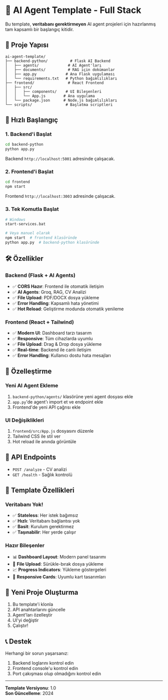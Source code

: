 # 🚀 AI Agent Template - Full Stack

Bu template, **veritabanı gerektirmeyen** AI agent projeleri için hazırlanmış tam kapsamlı bir başlangıç kitidir.

## 📁 Proje Yapısı

```
ai-agent-template/
├── backend-python/          # Flask AI Backend
│   ├── agents/             # AI Agent'ları
│   ├── documents/          # RAG için dokümanlar
│   ├── app.py             # Ana Flask uygulaması
│   └── requirements.txt   # Python bağımlılıkları
├── frontend/               # React Frontend
│   ├── src/
│   │   ├── components/    # UI Bileşenleri
│   │   └── App.js        # Ana uygulama
│   └── package.json      # Node.js bağımlılıkları
└── scripts/               # Başlatma scriptleri
```

## 🚀 Hızlı Başlangıç

### 1. Backend'i Başlat
```bash
cd backend-python
python app.py
```
Backend `http://localhost:5001` adresinde çalışacak.

### 2. Frontend'i Başlat
```bash
cd frontend
npm start
```
Frontend `http://localhost:3003` adresinde çalışacak.

### 3. Tek Komutla Başlat
```bash
# Windows
start-services.bat

# Veya manuel olarak
npm start  # frontend klasöründe
python app.py  # backend-python klasöründe
```

## 🛠️ Özellikler

### Backend (Flask + AI Agents)
- ✅ **CORS Hazır**: Frontend ile otomatik iletişim
- ✅ **AI Agents**: Groq, RAG, CV Analizi
- ✅ **File Upload**: PDF/DOCX dosya yükleme
- ✅ **Error Handling**: Kapsamlı hata yönetimi
- ✅ **Hot Reload**: Geliştirme modunda otomatik yenileme

### Frontend (React + Tailwind)
- ✅ **Modern UI**: Dashboard tarzı tasarım
- ✅ **Responsive**: Tüm cihazlarda uyumlu
- ✅ **File Upload**: Drag & Drop dosya yükleme
- ✅ **Real-time**: Backend ile canlı iletişim
- ✅ **Error Handling**: Kullanıcı dostu hata mesajları

## 🔧 Özelleştirme

### Yeni AI Agent Ekleme
1. `backend-python/agents/` klasörüne yeni agent dosyası ekle
2. `app.py`'de agent'ı import et ve endpoint ekle
3. Frontend'de yeni API çağrısı ekle

### UI Değişiklikleri
1. `frontend/src/App.js` dosyasını düzenle
2. Tailwind CSS ile stil ver
3. Hot reload ile anında görüntüle

## 📝 API Endpoints

- `POST /analyze` - CV analizi
- `GET /health` - Sağlık kontrolü

## 🎨 Template Özellikleri

### Veritabanı Yok!
- ✅ **Stateless**: Her istek bağımsız
- ✅ **Hızlı**: Veritabanı bağlantısı yok
- ✅ **Basit**: Kurulum gerektirmez
- ✅ **Taşınabilir**: Her yerde çalışır

### Hazır Bileşenler
- 📊 **Dashboard Layout**: Modern panel tasarımı
- 🎯 **File Upload**: Sürükle-bırak dosya yükleme
- 📈 **Progress Indicators**: Yükleme göstergeleri
- 🎨 **Responsive Cards**: Uyumlu kart tasarımları

## 🚀 Yeni Proje Oluşturma

1. Bu template'i klonla
2. API anahtarlarını güncelle
3. Agent'ları özelleştir
4. UI'yi değiştir
5. Çalıştır!

## 📞 Destek

Herhangi bir sorun yaşarsanız:
1. Backend loglarını kontrol edin
2. Frontend console'u kontrol edin
3. Port çakışması olup olmadığını kontrol edin

---

**Template Versiyonu**: 1.0  
**Son Güncelleme**: 2024